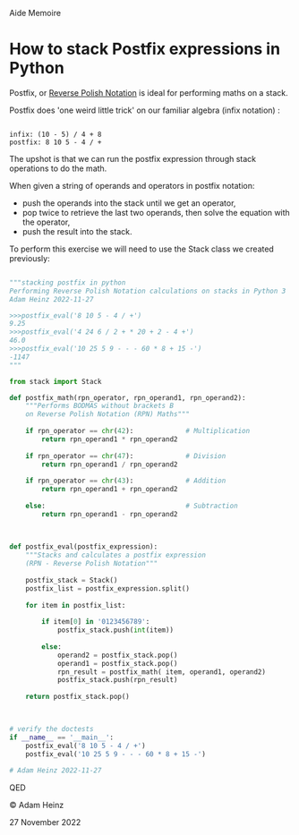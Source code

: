 Aide Memoire 

How to stack Postfix expressions in Python 
========================================== 

Postfix, or [Reverse Polish Notation](https://en.wikipedia.org/wiki/Reverse_Polish_notation) is ideal for performing maths on a stack. 

Postfix does 'one weird little trick' on our familiar algebra (infix notation) : 

``` 

infix: (10 - 5) / 4 + 8 
postfix: 8 10 5 - 4 / + 

``` 

The upshot is that we can run the postfix expression through stack operations to do the math. 

When given a string of operands and operators in postfix notation:  
* push the operands into the stack until we get an operator, 
* pop twice to retrieve the last two operands, then solve the equation with the operator, 
* push the result into the stack. 

To perform this exercise we will need to use the Stack class we created previously: 

```python 

"""stacking postfix in python 
Performing Reverse Polish Notation calculations on stacks in Python 3  
Adam Heinz 2022-11-27 

>>>postfix_eval('8 10 5 - 4 / +') 
9.25
>>>postfix_eval('4 24 6 / 2 + * 20 + 2 - 4 +') 
46.0
>>>postfix_eval('10 25 5 9 - - - 60 * 8 + 15 -') 
-1147
""" 

from stack import Stack 

def postfix_math(rpn_operator, rpn_operand1, rpn_operand2): 
    """Performs BODMAS without brackets B 
    on Reverse Polish Notation (RPN) Maths""" 
      
    if rpn_operator == chr(42):             # Multiplication 
        return rpn_operand1 * rpn_operand2 
    
    if rpn_operator == chr(47):             # Division  
        return rpn_operand1 / rpn_operand2 
    
    if rpn_operator == chr(43):             # Addition 
        return rpn_operand1 + rpn_operand2 
    
    else:                                   # Subtraction 
        return rpn_operand1 - rpn_operand2 
    
    

def postfix_eval(postfix_expression): 
    """Stacks and calculates a postfix expression 
    (RPN - Reverse Polish Notation""" 
    
    postfix_stack = Stack() 
    postfix_list = postfix_expression.split() 
    
    for item in postfix_list: 
        
        if item[0] in '0123456789': 
            postfix_stack.push(int(item)) 
                       
        else: 
            operand2 = postfix_stack.pop() 
            operand1 = postfix_stack.pop() 
            rpn_result = postfix_math( item, operand1, operand2) 
            postfix_stack.push(rpn_result) 
            
    return postfix_stack.pop() 
    


# verify the doctests 
if __name__ == '__main__': 
    postfix_eval('8 10 5 - 4 / +') 
    postfix_eval('10 25 5 9 - - - 60 * 8 + 15 -') 
 
# Adam Heinz 2022-11-27  

``` 

QED 

© Adam Heinz 

27 November 2022 

